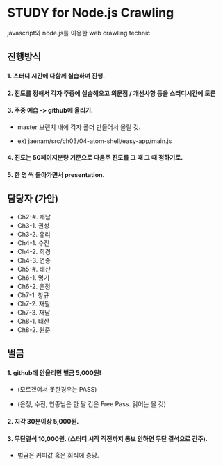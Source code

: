 # STUDY for Node.js Crawling
javascript와 node.js를 이용한 web crawling technic


## 진행방식 

#### 1. 스터디 시간에 다함께 실습하며 진행.

#### 2. 진도를 정해서 각자 주중에 실습해오고 의문점 / 개선사항 등을 스터디시간에 토론

#### 3. 주중 예습 -> github에 올리기.

- master 브랜치 내에 각자 폴더 만들어서 올릴 것.

- ex) jaenam/src/ch03/04-atom-shell/easy-app/main.js

#### 4. 진도는 50페이지분량 기준으로 다음주 진도를 그 때 그 때 정하기로.

#### 5. 한 명 씩 돌아가면서 presentation.

## 담당자 (가안)
- Ch2-#. 재남 
- Ch3-1. 권성 
- Ch3-2. 유리 
- Ch4-1. 수진 
- Ch4-2. 희경 
- Ch4-3. 연종 
- Ch5-#. 태산 
- Ch6-1. 명기 
- Ch6-2. 은정 
- Ch7-1. 창규 
- Ch7-2. 재필 
- Ch7-3. 재남 
- Ch8-1. 태산 
- Ch8-2. 원준 


## 벌금 

#### 1. github에 안올리면 벌금 5,000원!

- (모르겠어서 못한경우는 PASS)

- (은정, 수진, 연종님은 한 달 간은 Free Pass. 읽어는 올 것)

#### 2. 지각 30분이상 5,000원. 

#### 3. 무단결석 10,000원. (스터디 시작 직전까지 통보 안하면 무단 결석으로 간주).

- 벌금은 커피값 혹은 회식에 충당.
